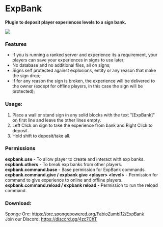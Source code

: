 # ExpBank
**Plugin to deposit player experiences levels to a sign bank.**  

![](https://image.prntscr.com/image/dNhkXJCRS4ycE3Z5GoxqoQ.png)
### Features
* If you is running a ranked server and experience its a requirement, your players can save your experiences in signs to use later;
* No database and no additional files, all on signs;
* Signs self protected against explosions, entity or any reason that make the sign drop;
* If for any reason the sign is broken, the experience will be delivered to the owner (except for offline players, in this case the sign will be protected);

### Usage:
1. Place a wall or stand sign in any solid blocks with the text "\[ExpBank]" on first line and leave the other lines empty.
1. Left Click on sign to take the experience from bank and Right Click to deposit.
1. Hold shift to deposit/take all.

### Permissions
**expbank.use** - To allow player to create and interact with exp banks.  
**expbank.others** - To break exp banks from other players.  
**expbank.command.base** - Base permission for ExpBank commands.  
**expbank.command.give / expbank give \<player> \<level>** - Permission for command to give experience to online and offline players.  
**expbank.command.reload / expbank reload** - Permission to run the reload command.  

### Download:
Sponge Ore: https://ore.spongepowered.org/FabioZumbi12/ExpBank  
Join our Discord: https://discord.gg/4zc7ChT  
